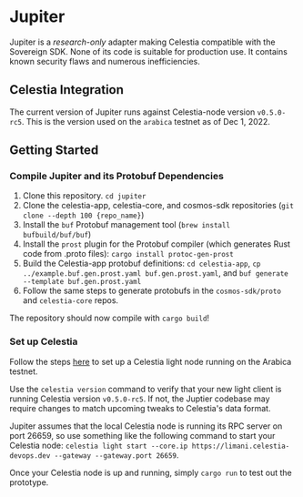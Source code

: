 # Jupiter

Jupiter is a *research-only* adapter making Celestia compatible with the Sovereign SDK. None of its code is
suitable for production use. It contains known security flaws and numerous inefficiencies.

## Celestia Integration

The current version of Jupiter runs against Celestia-node version `v0.5.0-rc5`. This is the version used on the `arabica` testnet
as of Dec 1, 2022.

## Getting Started

### Compile Jupiter and its Protobuf Dependencies

1. Clone this repository. `cd jupiter`
1. Clone the celestia-app, celestia-core, and cosmos-sdk repositories (`git clone --depth 100 {repo_name}`)
1. Install the `buf` Protobuf management tool (`brew install bufbuild/buf/buf`)
1. Install the `prost` plugin for the Protobuf compiler (which generates Rust code from .proto files): `cargo install protoc-gen-prost`
1. Build the Celestia-app protobuf definitions: `cd celestia-app`, `cp ../example.buf.gen.prost.yaml buf.gen.prost.yaml`,
and `buf generate --template buf.gen.prost.yaml`
1. Follow the same steps to generate protobufs in the `cosmos-sdk/proto` and `celestia-core` repos.

The repository should now compile with `cargo build`!

### Set up Celestia

Follow the steps [here](https://docs.celestia.org/nodes/light-node) to set up a Celestia light node running on the Arabica testnet.

Use the `celestia version` command to verify that your new light client is running Celestia version `v0.5.0-rc5`. If not, the
Juptier codebase may require changes to match upcoming tweaks to Celestia's data format.

Jupiter assumes that the local Celestia node is running its RPC server on port 26659, so use something like the following command
to start your Celestia node: `celestia light start --core.ip https://limani.celestia-devops.dev --gateway --gateway.port 26659`.

Once your Celestia node is up and running, simply `cargo run` to test out the prototype.
